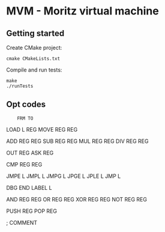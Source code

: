 # MVM - Moritz virtual machine

## Getting started

Create CMake project:

```
cmake CMakeLists.txt
```

Compile and run tests:

```
make
./runTests
```

## Opt codes

        FRM TO

LOAD    L   REG
MOVE    REG REG

ADD     REG REG
SUB     REG REG
MUL     REG REG
DIV     REG REG

OUT     REG
ASK         REG

CMP     REG REG

JMPE    L
JMPL    L 
JMPG    L 
JPGE    L 
JPLE    L 
JMP     L

DBG
END
LABEL   L

AND     REG REG
OR      REG REG
XOR     REG REG
NOT     REG REG

PUSH    REG
POP         REG

; COMMENT